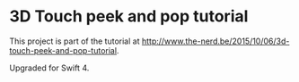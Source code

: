 # 3D Touch peek and pop tutorial

This project is part of the tutorial at http://www.the-nerd.be/2015/10/06/3d-touch-peek-and-pop-tutorial.

Upgraded for Swift 4.
